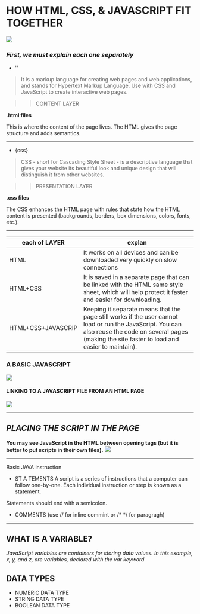 # HOW HTML, CSS, & JAVASCRIPT FIT TOGETHER

![](https://miro.medium.com/max/19118/1*2xsLeLNqKwIoGOQlw8O6Ug.png)

### *First, we must explain each one separately*


* '<Html>'

> It is a markup language for creating web pages and web applications, and stands for Hypertext Markup Language. Use with CSS and JavaScript to create interactive web pages.

>> CONTENT LAYER

**.html files**

This is where the content of the page lives. The HTML gives the page structure and adds semantics.


** **

* {css}

> CSS - short for Cascading Style Sheet - is a descriptive language that gives your website its beautiful look and unique design that will distinguish it from other websites.

>> PRESENTATION LAYER

**.css files**

The CSS enhances the HTML page with rules that state how the HTML content is presented (backgrounds, borders, box dimensions, colors, fonts, etc.).

** ** 


| each of LAYER |             explan           |
| -----------|------------------------------|
|  HTML  | It works on all devices and can be downloaded very quickly on slow connections      |
|  HTML+CSS     | It is saved in a separate page that can be linked with the HTML same style sheet, which will help protect it faster and easier for downloading.         |
|  HTML+CSS+JAVASCRIP     | Keeping it separate means that the page still works if the user cannot load or run the JavaScript. You can also reuse the code on several pages (making the site faster to load and easier to maintain).         |


### A BASIC JAVASCRIPT
![](https://www.theengineeringprojects.com/wp-content/uploads/2020/01/Basic-Syntax-And-Rules-In-JavaScript-3-1.jpg)

####  LINKING TO A JAVASCRIPT FILE FROM AN HTML PAGE
![](https://i.stack.imgur.com/dwB1z.png)


** **

## *PLACING THE SCRIPT IN THE PAGE*

**You may see JavaScript in the HTML between opening <script> and closing </script> tags (but it is better to put scripts in their own files).**
![](https://www.homeandlearn.co.uk/javascript/images/chapter_1/javascript_body.gif)


** **
 
Basic JAVA instruction 

* ST A TEMENTS A script is a series of instructions that a computer can follow one-by-one. Each individual instruction or step is known as a statement.


Statements should end with a semicolon.
* COMMENTS (use  //  for inline commint or /*   */ for paragragh)

** **

 ## WHAT IS A VARIABLE?

 *JavaScript variables are containers for storing data values.
In this example, x, y, and z, are variables, declared with the var keyword*

## DATA TYPES

* NUMERIC DATA TYPE
* STRING DATA TYPE
* BOOLEAN DATA TYPE